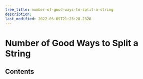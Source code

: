 ```yaml
---
tree_title: number-of-good-ways-to-split-a-string
description: 
last_modified: 2022-06-09T21:23:28.2328
---
```


# Number of Good Ways to Split a String

## Contents

